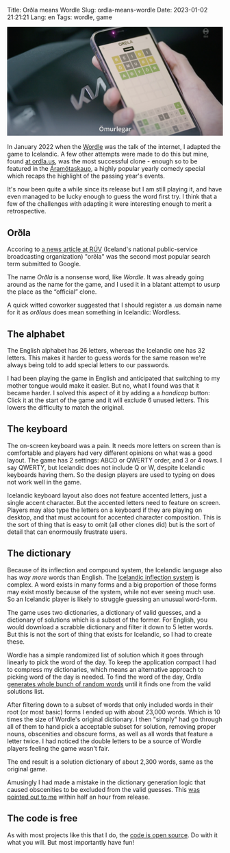 Title: Orðla means Wordle
Slug: ordla-means-wordle
Date: 2023-01-02 21:21:21
Lang: en
Tags: wordle, game

![ordla-skaup-1.png](ordla-skaup-2.png)

In January 2022 when the [Wordle][wordle] was the talk of the internet, I adapted the game to Icelandic. A few other attempts were made to do this but mine, found [at ordla.us][ordla], was the most successful clone - enough so to be featured in the [Áramótaskaup][skaup], a highly popular yearly comedy special which recaps the highlight of the passing year's events.

It's now been quite a while since its release but I am still playing it, and have even managed to be lucky enough to guess the word first try. I think that a few of the challenges with adapting it were interesting enough to merit a retro&shy;spective.


## Orðla

Accoring to [a news article at RÚV][topsearch] (Iceland's national public-service broadcasting organization) "orðla" was the second most popular search term submitted to Google.

The name _Orðla_ is a nonsense word, like _Wordle_. It was already going around as the name for the game, and I used it in a blatant attempt to usurp the place as the “official” clone.

A quick witted coworker suggested that I should register a .us domain name for it as _orðlaus_ does mean something in Icelandic: Wordless.


## The alphabet

The English alphabet has 26 letters, whereas the Icelandic one has 32 letters. This makes it harder to guess words for the same reason we're always being told to add special letters to our passwords.

I had been playing the game in English and anticipated that switching to my mother tongue would make it easier. But no, what I found was that it became harder. I solved this aspect of it by adding a a _handicap_ button: Click it at the start of the game and it will exclude 6 unused letters. This lowers the difficulty to match the original.


## The keyboard

The on-screen keyboard was a pain. It needs more letters on screen than is comfortable and players had very different opinions on what was a good layout. The game has 2 settings: ABCD or QWERTY order, and 3 or 4 rows. I say QWERTY, but Icelandic does not include Q or W, despite Icelandic keyboards having them. So the design players are used to typing on does not work well in the game.

Icelandic keyboard layout also does not feature accented letters, just a single accent character. But the accented letters need to feature on screen. Players may also type the letters on a keyboard if they are playing on desktop, and that must account for accented character composition. This is the sort of thing that is easy to omit (all other clones did) but is the sort of detail that can enormously frustrate users.


## The dictionary

Because of its inflection and compound system, the Icelandic language also has _way more_ words than English. The [Icelandic inflection system][grammar] is complex. A word exists in many forms and a big proportion of those forms may exist mostly because of the system, while not ever seeing much use. So an Icelandic player is likely to struggle guessing an unusual word-form.

The game uses two dictionaries, a dictionary of valid guesses, and a dictionary of solutions which is a subset of the former. For English, you would download a scrabble dictionary and filter it down to 5 letter words. But this is not the sort of thing that exists for Icelandic, so I had to create these.

Wordle has a simple randomized list of solution which it goes through linearly to pick the word of the day. To keep the application compact I had to compress my dictionaries, which means an alternative approach to picking word of the day is needed. To find the word of the day, Ordla [generates whole bunch of random words][wod_algo] until it finds one from the valid solutions list.

After filtering down to a subset of words that only included words in their root (or most basic) forms I ended up with about 23,000 words. Which is 10 times the size of Wordle's original dictionary. I then "simply" had go through all of them to hand pick a acceptable subset for solution, removing proper nouns, obscenities and obscure forms, as well as all words that feature a letter twice. I had noticed the double letters to be a source of Wordle players feeling the game wasn't fair.

The end result is a solution dictionary of about 2,300 words, same as the original game.

Amusingly I had made a mistake in the dictionary generation logic that caused obscenities to be excluded from the valid guesses. This [was pointed out to me](brund) within half an hour from release.


## The code is free

As with most projects like this that I do, the [code is open source][github]. Do with it what you will. But most importantly have fun!




[ordla]: https://ordla.us
[github]: https://github.com/borgar/ordla
[skaup]: https://en.wikipedia.org/wiki/%C3%81ram%C3%B3taskaupi%C3%B0
[grammar]: https://en.wikipedia.org/wiki/Icelandic_grammar
[bin]: https://bin.arnastofnun.is/leit/sanns%C3%B6gull
[wordle]: https://en.wikipedia.org/wiki/Wordle
[topsearch]: https://www.ruv.is/frettir/innlent/2023-01-04-landsmenn-leitudu-ad-arnari-grant-verbudinni-heimsmeistaramotinu-og-ordlu
[wod_algo]: https://github.com/borgar/ordla/blob/02362f248f851536e1431bcd64002798cbd70b38/src/dictionary.js#L80
[brund]: https://twitter.com/jobberwhack/status/1484848157888557057
